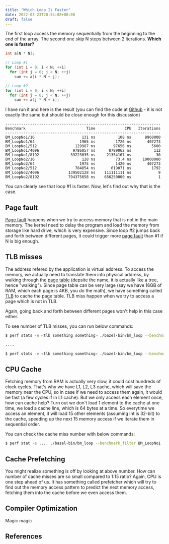 ```yaml
---
title: "Which Loop Is Faster"
date: 2022-03-23T20:54:08+08:00
draft: false
---
```


The first loop access the memory sequentially from the beginning to the end of the array. The second one skip N steps between 2 iterations. **Which one is faster?**

<!--more-->

```cpp
int a[N * N];

// Loop #1
for (int i = 0; i < N; ++i)
  for (int j = 0; j < N; ++j)
    sum += a[i * N + j];

// Loop #2
for (int i = 0; i < N; ++i)
  for (int j = 0; j < N; ++j)
    sum += a[j * N + i];
```

I have run it and here is the result (you can find the code at [Github](https://github.com/hgminh95/which_loop_is_faster) - it is not exactly the same but should be close enough for this discussion)

```
---------------------------------------------------------------------
Benchmark                           Time             CPU   Iterations
---------------------------------------------------------------------
BM_LoopNo1/16                     131 ns          108 ns      8960000
BM_LoopNo1/64                    1965 ns         1726 ns       407273
BM_LoopNo1/512                 129987 ns        97656 ns         5600
BM_LoopNo1/4096               9786057 ns      8789062 ns          112
BM_LoopNo1/8192              39223035 ns     21354167 ns           30
BM_LoopNo2/16                     128 ns         73.4 ns     10000000
BM_LoopNo2/64                    1975 ns         1420 ns       407273
BM_LoopNo2/512                 784854 ns       619071 ns         1792
BM_LoopNo2/4096             139502128 ns    111111111 ns            9
BM_LoopNo2/8192             794375658 ns    656250000 ns            1
```

You can clearly see that loop #1 is faster. Now, let's find out why that is the case.

## Page fault

[Page fault](https://en.wikipedia.org/wiki/Page_fault) happens when we try to access memory that is not in the main memory. The kernel need to delay the program and load the memory from storage like hard drive, which is very expensive. Since loop #2 jumps back and forth between different pages, it could trigger more [page fault](https://en.wikipedia.org/wiki/Page_fault) than #1 if N is big enough.

## TLB misses

The address refered by the application is virtual address. To access the memory, we actually need to translate them into physical address, by walking through the [page table](https://en.wikipedia.org/wiki/Page_tabl) (depsite the name, it is actually like a tree, hence "walking"). Since page table can be very large (say we have 16GB of RAM, which each page is 4KB, you do the math), we have something called [TLB](https://en.wikipedia.org/wiki/Translation_lookaside_buffer) to cache the page table. TLB miss happen when we try to access a page which is not in TLB.

Again, going back and forth between different pages won't help in this case either.

To see number of TLB misses, you can run below commands:

```bash
$ perf stats -e <tlb something something> ./bazel-bin/bm_loop --benchmark_filter BM_LoopNo1

....

$ perf stats -e <tlb something something> ./bazel-bin/bm_loop --benchmark_filter BM_LoopNo2
```

## CPU Cache

Fetching memory from RAM is actually very slow, it could cost hundreds of clock cycles. That's why we have L1, L2, L3 cache, which will save the memory near the CPU, so in case if we need to access them again, it would be fast (a few cycles if in L1 cache). But we only access each element once, how can cache help? Turn out we don't load 1 element to the cache at one time, we load a cache line, which is 64 bytes at a time. So everytime we access an element, it will load 15 other elements (assuming int is 32-bit) to the cache, speeding up the next 15 memory access if we iterate them in sequential order.

You can check the cache miss number with below commands:

```bash
$ perf stat -e .... ./bazel-bin/bm_loop --benchmark_filter BM_LoopNo1
```

## Cache Prefetching

You might realize something is off by looking at above number. How can number of cache misses are so small compared to 1:15 ratio? Again, CPU is one step ahead of us. It has something called prefetcher which will try to find out the memory access pattern to predict the next memory access, fetching them into the cache before we even access them.

## Compiler Optimization

Magic magic

## References
